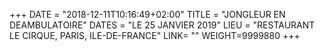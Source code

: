 +++
DATE = "2018-12-11T10:16:49+02:00"
TITLE = "JONGLEUR EN DEAMBULATOIRE"
DATES = "LE 25 JANVIER 2019"
LIEU = "RESTAURANT LE CIRQUE, PARIS, ILE-DE-FRANCE"
LINK= ""
WEIGHT=9999880
+++
